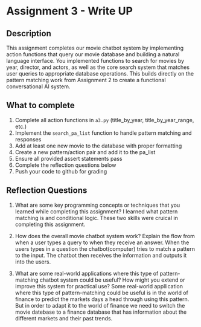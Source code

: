 # Assignment 3 - Write UP

## Description
This assignment completes our movie chatbot system by implementing action functions that query our movie database and building a natural language interface. You implemented functions to search for movies by year, director, and actors, as well as the core search system that matches user queries to appropriate database operations. This builds directly on the pattern matching work from Assignment 2 to create a functional conversational AI system.

## What to complete
1. Complete all action functions in `a3.py` (title_by_year, title_by_year_range, etc.)
2. Implement the `search_pa_list` function to handle pattern matching and responses  
3. Add at least one new movie to the database with proper formatting
4. Create a new pattern/action pair and add it to the pa_list
5. Ensure all provided assert statements pass
6. Complete the reflection questions below
7. Push your code to github for grading

## Reflection Questions

1. What are some key programming concepts or techniques that you learned while completing this assignment?
I learned what pattern matching is and conditional logic. These two skills were cruical in completing this assignment. 


2. How does the overall movie chatbot system work? Explain the flow from when a user types a query to when they receive an answer.
When the users types in a question the chatbot(computer) tries to match a pattern to the input. The chatbot then receives the information and outputs it into the users. 



3. What are some real-world applications where this type of pattern-matching chatbot system could be useful? How might you extend or improve this system for practical use? Some real-world appllication where this type of pattern-matching could be useful is in the world of finance to predict the markets days a head through using this pattern. But in order to adapt it to the world of finance we need to switch the movie datebase to a finance database that has information about the different markets and their past trends. 